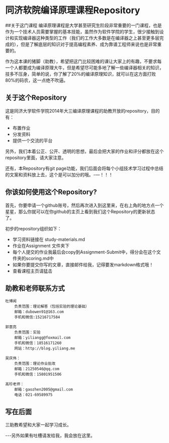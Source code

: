 同济软院编译原理课程Repository
====================

##关于这门课程
编译原理课程是大学甚至研究生阶段非常重要的一门课程，也是作为一个技术人员需要掌握的基本技能，虽然作为软件学院的学生，很少接触到设计和实现编译器这种类型的工作（我们的工作大多数是在编译器之上甚至更多层完成的），但是了解底层的知识对于提高编程素养、成为靠谱工程师来说也是非常重要的。

作为这本课的猪脚（助教），希望把这门比较困难的课让大家上的有趣，不要求每一个人都要成为编译原理大牛，但是希望尽可能多地了解一些编译器相关的知识，技多不压身，简单的说，你了解了20%的编译原理知识，就可以在这方面打败80%的码农，这一点绝不吹逼。

## 关于这个Repository

这是同济大学软件学院2014年大三编译原理课程的助教开放的repository，目的有：

* 布置作业
* 分发资料
* 提供一个交流的平台

另外，我们本着公正、公开、透明的思想，最后会把大家的作业和评分都放在这个repository里面，请大家注意。

还有，本Repository有git page功能，我们后面会将每个小组技术学习过程中总结的文案和资料放上去，这个是可以加分的哦。-—！！！



## 你该如何使用这个Repository?

首先，你要申请一个github账号，然后再次进入到这里来，在右上角的地方点一个星星，那么你就可以在你github的主页上看到我们这个Repository的更新状态了。

初步的repository组织如下：

* 学习资料链接在 study-materials.md
* 作业在Assignment 文件夹下
* 每个人提交的作业我最后会copy到Assignment-Submit中，得分会在这个文件夹的scoring.md中
* 如果你要提交你写的文章，直接邮件给我，记得要发markdown格式哦！
* 查看课程主页请猛击 


## 助教和老师联系方式

```
杜博闻
	负责范围：理论解答（包括实验的理论基础）
	邮箱：dubowen91@163.com
	手机和微信:15216717584
	
郭意亮
 	负责范围：实验
 	邮箱：yiliangg@foxmail.com
 	手机和微信：18516171260
 	网站：http://blog.yiliang.me
 	
吴庆伟：
	负责范围：理论作业批改
	邮箱：21250546@qq.com
	手机和微信：15801951506

高珍老师：
	邮箱：gaozhen2005@gmail.com
	电话：021-69589975

```


## 写在后面

三助教希望和大家一起学习成长。

---另外如果有吐槽请发给我，我会放在这里。

